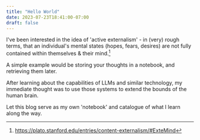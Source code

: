 ```yaml
---
title: "Hello World"
date: 2023-07-23T18:41:00-07:00
draft: false
---
```


I've been interested in the idea of 'active externalism' - in (very) rough terms, that an individual's mental states (hopes, fears, desires) are not fully contained within themselves & their mind.[^1]

A simple example would be storing your thoughts in a notebook, and retrieving them later.  

After learning about the capabilities of LLMs and similar technology, my immediate thought was to use those systems to extend the bounds of the human brain.  

Let this blog serve as my own 'notebook' and catalogue of what I learn along the way.


[^1]: https://plato.stanford.edu/entries/content-externalism/#ExteMind
